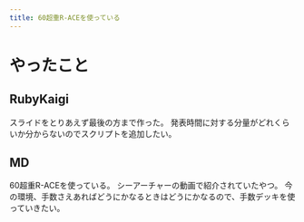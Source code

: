 ```yaml
---
title: 60超重R-ACEを使っている
---
```


# やったこと

## RubyKaigi

スライドをとりあえず最後の方まで作った。
発表時間に対する分量がどれくらいか分からないのでスクリプトを追加したい。

## MD

60超重R-ACEを使っている。
シーアーチャーの動画で紹介されていたやつ。
今の環境、手数さえあればどうにかなるときはどうにかなるので、手数デッキを使っていきたい。
